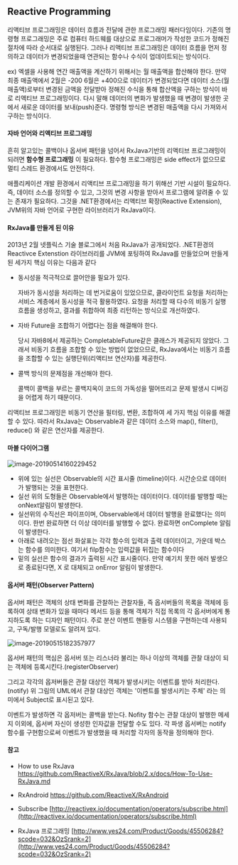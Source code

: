 ## Reactive Programming

리액티브 프로그래밍은 데이터 흐름과 전달에 관한 프로그래밍 패러다임이다. 기존의 명령형 프로그래밍은 주로 컴퓨터 하드웨를 대상으로 프로그래머가 작성한 코드가 정해진 절차에 따라 순서대로 실행된다. 그러나 리액티브 프로그래밍은 데이터 흐름을 먼저 정의하고 데이터가 변경되었을때 연관되는 함수나 수식이 업데이트되는 방식이다.

ex) 엑셀을 사용해 연간 매출액을 계산하기 위해서는 월 매출액을 합산해야 한다. 만약 최종 매출액에서 2월은 -200 6월은 +400으로 데이터가 변경되었다면 데이터 소스(월 매출액)로부터 변경된 금액을 전달받아 정해진 수식을 통해 합산액을 구하는 방식이 바로 리액티브 프로그래밍이다. 다시 말해 데이터의 변화가 발생했을 때 변경이 발생한 곳에서 새로운 데이터를 보내(push)준다. 명령형 방식은 변경된 매출액을 다시 가져와서 구하는 방식이다. 

#### 자바 언어와 리액티브 프로그래밍 

흔히 알고있는 콜백이나 옵서버 패턴을 넘어서 RxJava기반의 리액티브 프로그래밍이 되려면 **함수형 프로그래밍** 이 필요하다. 함수형 프로그래밍은 side effect가 없으므로 멀티 스레드 환경에서도 안전하다. 

애플리케이션 개발 환경에서 리액티브 프로그래밍을 하기 위해선 기반 시설이 필요하다. 즉, 데이터 소스를 정의할 수 있고, 그것의 변경 사항을 받아서 프로그램에 알려줄 수 있는 존재가 필요하다. 그것을 .NET환경에서는 리액티브 확장(Reactive Extension), JVM위의 자바 언어로 구현한 라이브러리가 RxJava이다. 

#### RxJava를 만들게 된 이유

2013년 2월 넷플릭스 기술 블로그에서 처음 RxJava가 공개되었다. .NET환경의 Reactivce Extenstion 라이브러리를 JVM에 포팅하여 RxJava를 만들었으며 만들게 된 세가지 핵심 이유는 다음과 같다

- 동시성을 적극적으로 끌어안을 필요가 있다.

  자바가 동시성을 처리하는 데 번거로움이 있었으므로, 클라이언트 요청을 처리하는 서비스 계층에서 동시성을 적극 활용하였다. 요청을 처리할 때 다수의 비동기 실행 흐름을 생성하고, 결과를 취합하여 최종 리턴하는 방식으로 개선하였다.

- 자바 Future을 조합하기 어렵다는 점을 해결해야 한다.

  당시 자바8에서 제공하는 CompletableFuture같은 클래스가 제공되지 않았다. 그래서 비동기 흐름을 조합할 수 있는 방법이 없었으므로, RxJava에서는 비동기 흐름을 조합할 수 있는 실행단위(리액티브 연산자)를 제공한다. 

- 콜백 방식의 문제점을 개선해야 한다.

  콜백이 콜백을 부르는 콜백지옥이 코드의 가독성을 떨어뜨리고 문제 발생시 디버깅을 어렵게 하기 때문이다. 

리액티브 프로그래밍은 비동기 연산을 필터링, 변환, 조합하여 세 가지 핵심 이유를 해결할 수 있다. 따라서 RxJava는 Observable과 같은 데이터 소스와 map(), filter(), reduce() 와 같은 연산자를 제공한다. 

#### 마블 다이어그램 

![image-20190514160229452](/Users/danielkwak/Documents/TIL/TIL/RxJava/image-20190514160229452.png)

- 위에 있는 실선은 Observable의 시간 표시줄 (timeline)이다. 시간순으로 데이터가 발행되는 것을 표현한다.
- 실선 위의 도형들은 Observable에서 발행하는 데이터이다. 데이터를 발행할 때는 onNext알림이 발생한다.
- 실선위의 수직선은 파이프이며, Observable에서 데이터 발행을 완료했다는 의미이다. 한번 완료하면 더 이상 데이터를 발행할 수 없다. 완료하면 onComplete 알림이 발생한다. 
- 아래로 내려오는 점선 화살표는 각각 함수의 입력과 출력 데이터이고, 가운데 박스는 함수를 의미한다. 여기서 filp함수는 입력값을 뒤집는 함수이다
- 밑의 실선은 함수의 결과가 출력된 시간 표시줄이다. 만약 예기치 못한 에러 발생으로 종료된다면, X 로 대체되고 onError 알림이 발생한다.



#### 옵서버 패턴(Observer Pattern)

옵서버 패턴은 객체의 상태 변화를 관찰하는 관찰자들, 즉 옵서버들의 목록을 객체에 등록하여 상태 변화가 있을 때마다 메서드 등을 통해 객체가 직접 목록의 각 옵서버에게 통지하도록 하는 디자인 패턴이다. 주로 분산 이벤트 핸들링 시스템을 구현하는데 사용되고, 구독/발행 모델로도 알려져 있다.

![image-20190515182357977](/Users/danielkwak/Documents/TIL/TIL/RxJava/image-20190515182357977.png)

옵서버 패턴의 핵심은 옵서버 또는 리스너라 불리는 하나 이상의 객체를 관찰 대상이 되는 객체에 등록시킨다.(registerObserver)

그리고 각각의 옵저버들은 관찰 대상인 객체가 발생시키는 이벤트를 받아 처리한다. (notify) 위 그림의 UML에서 관찰 대상인 객체는 '이벤트를 발생시키는 주체' 라는 의미에서 Subject로 표시된고 있다. 

이벤트가 발생하면 각 옵저버는 콜백을 받는다. Nofity 함수는 관찰 대상이 발행한 메세지 이외에, 옵서버 자신이 생성한 인자값을 전달할 수도 있다. 각 파생 옵서버는 notify함수를 구현함으로써 이벤트가 발생했을 때 처리할 각자의 동작을 정의해야 한다.

#### 참고

- How to use RxJava https://github.com/ReactiveX/RxJava/blob/2.x/docs/How-To-Use-RxJava.md

- RxAndroid https://github.com/ReactiveX/RxAndroid

- Subscribe [http://reactivex.io/documentation/operators/subscribe.html](http://reactivex.io/documentation/operators/subscribe.html)

- RxJava 프로그래밍 [http://www.yes24.com/Product/Goods/45506284?scode=032&OzSrank=2](http://www.yes24.com/Product/Goods/45506284?scode=032&OzSrank=2)

  

